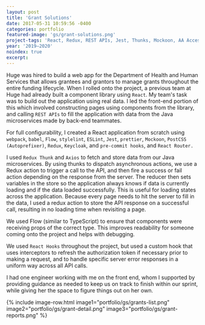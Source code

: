 ```yaml
---
layout: post
title: 'Grant Solutions'
date: 2017-05-31 10:59:56 -0400
categories: portfolio
featured-image: 'gs/grant-solutions.png'
project-tags: 'React, Redux, REST APIs, Jest, Thunks, Mockoon, AA Accessibility'
year: '2019–2020'
noindex: true
excerpt:
---
```


Huge was hired to build a web app for the Department of Health and Human Services that allows grantees and grantors to manage grants throughout the entire funding lifecycle. When I rolled onto the project, a previous team at Huge had already built a component library using `React`. My team's task was to build out the application using real data. I led the front-end portion of this which involved constructing pages using components from the library, and calling `REST APIs` to fill the application with data from the Java microservices made by back-end teammates.

For full configurability, I created a React application from scratch using `webpack`, `babel`, `Flow`, `stylelint`, `ESLint`, `Jest`, `prettier`, `Mockoon`, `PostCSS (Autoprefixer)`, `Redux`, `Keycloak`, and `pre-commit hooks`, and `React Router.`

I used `Redux Thunk` and `Axios` to fetch and store data from our Java microservices. By using thunks to dispatch asynchronous actions, we use a Redux action to trigger a call to the API, and then fire a success or fail action depending on the response from the server. The reducer then sets variables in the store so the application always knows if data is currently loading and if the data loaded successfully. This is useful for loading states across the application. Because every page needs to hit the server to fill in the data, I used a redux action to store the API response on a successful call, resulting in no loading time when revisiting a page.

We used Flow (similar to TypeScript) to ensure that components were receiving props of the correct type. This improves readability for someone coming onto the project and helps with debugging.

We used `React Hooks` throughout the project, but used a custom hook that uses interceptors to refresh the authorization token if necessary prior to making a request, and to handle specific server error responses in a uniform way across all API calls.

I had one engineer working with me on the front end, whom I supported by providing guidance as needed to keep us on track to finish within our sprint, while giving her the space to figure things out on her own.

{% include image-row.html image1="portfolio/gs/grants-list.png" image2="portfolio/gs/grant-detail.png" image3="portfolio/gs/grant-reports.png" %}
